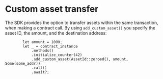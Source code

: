 # Custom asset transfer

<!-- This section should explain the `add_custom_asset()` method -->
<!-- transfer:example:start -->
The SDK provides the option to transfer assets within the same transaction, when making a contract call. By using `add_custom_asset()` you specify the asset ID, the amount, and the destination address:
<!-- transfer:example:end -->

```rust,ignore
        let amount = 1000;
        let _ = contract_instance
            .methods()
            .initialize_counter(42)
            .add_custom_asset(AssetId::zeroed(), amount, Some(some_addr))
            .call()
            .await?;
```
